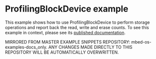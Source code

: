 # ProfilingBlockDevice example

This example shows how to use ProfilingBlockDevice to perform storage operations and report back the read, write and erase counts. To see this example in context, please see its [published documentation](https://os.mbed.com/docs/mbed-os/latest/apis/profilingblockdevice.html).

MIRRORED FROM MASTER EXAMPLE SNIPPETS REPOSITORY: mbed-os-examples-docs_only.
ANY CHANGES MADE DIRECTLY TO THIS REPOSITORY WILL BE AUTOMATICALLY OVERWRITTEN.
